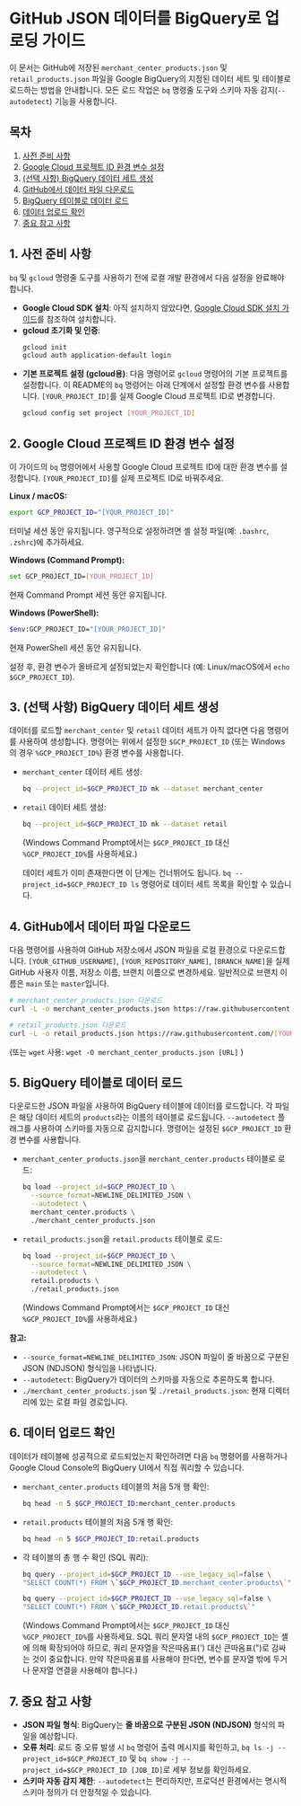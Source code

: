 # GitHub JSON 데이터를 BigQuery로 업로딩 가이드

이 문서는 GitHub에 저장된 `merchant_center_products.json` 및 `retail_products.json` 파일을 Google BigQuery의 지정된 데이터 세트 및 테이블로 로드하는 방법을 안내합니다. 모든 로드 작업은 `bq` 명령줄 도구와 스키마 자동 감지(`--autodetect`) 기능을 사용합니다.

## 목차

1.  [사전 준비 사항](#1-사전-준비-사항)
2.  [Google Cloud 프로젝트 ID 환경 변수 설정](#2-google-cloud-프로젝트-id-환경-변수-설정)
3.  [(선택 사항) BigQuery 데이터 세트 생성](#3-선택-사항-bigquery-데이터-세트-생성)
4.  [GitHub에서 데이터 파일 다운로드](#4-github에서-데이터-파일-다운로드)
5.  [BigQuery 테이블로 데이터 로드](#5-bigquery-테이블로-데이터-로드)
6.  [데이터 업로드 확인](#6-데이터-업로드-확인)
7.  [중요 참고 사항](#7-중요-참고-사항)

## 1. 사전 준비 사항

`bq` 및 `gcloud` 명령줄 도구를 사용하기 전에 로컬 개발 환경에서 다음 설정을 완료해야 합니다.

*   **Google Cloud SDK 설치**: 아직 설치하지 않았다면, [Google Cloud SDK 설치 가이드](https://cloud.google.com/sdk/docs/install)를 참조하여 설치합니다.
*   **gcloud 초기화 및 인증**:
    ```bash
    gcloud init
    gcloud auth application-default login
    ```
*   **기본 프로젝트 설정 (gcloud용)**: 다음 명령어로 `gcloud` 명령어의 기본 프로젝트를 설정합니다. 이 README의 `bq` 명령어는 아래 단계에서 설정할 환경 변수를 사용합니다. `[YOUR_PROJECT_ID]`를 실제 Google Cloud 프로젝트 ID로 변경합니다.
    ```bash
    gcloud config set project [YOUR_PROJECT_ID]
    ```

## 2. Google Cloud 프로젝트 ID 환경 변수 설정

이 가이드의 `bq` 명령어에서 사용할 Google Cloud 프로젝트 ID에 대한 환경 변수를 설정합니다. `[YOUR_PROJECT_ID]`를 실제 프로젝트 ID로 바꿔주세요.

**Linux / macOS:**
```bash
export GCP_PROJECT_ID="[YOUR_PROJECT_ID]"
```
터미널 세션 동안 유지됩니다. 영구적으로 설정하려면 셸 설정 파일(예: `.bashrc`, `.zshrc`)에 추가하세요.

**Windows (Command Prompt):**
```bash
set GCP_PROJECT_ID=[YOUR_PROJECT_ID]
```
현재 Command Prompt 세션 동안 유지됩니다.

**Windows (PowerShell):**
```bash
$env:GCP_PROJECT_ID="[YOUR_PROJECT_ID]"
```
현재 PowerShell 세션 동안 유지됩니다.

설정 후, 환경 변수가 올바르게 설정되었는지 확인합니다 (예: Linux/macOS에서 `echo $GCP_PROJECT_ID`).

## 3. (선택 사항) BigQuery 데이터 세트 생성

데이터를 로드할 `merchant_center` 및 `retail` 데이터 세트가 아직 없다면 다음 명령어를 사용하여 생성합니다. 명령어는 위에서 설정한 `$GCP_PROJECT_ID` (또는 Windows의 경우 `%GCP_PROJECT_ID%`) 환경 변수를 사용합니다.

*   `merchant_center` 데이터 세트 생성:
    ```bash
    bq --project_id=$GCP_PROJECT_ID mk --dataset merchant_center
    ```
*   `retail` 데이터 세트 생성:
    ```bash
    bq --project_id=$GCP_PROJECT_ID mk --dataset retail
    ```
    (Windows Command Prompt에서는 `$GCP_PROJECT_ID` 대신 `%GCP_PROJECT_ID%`를 사용하세요.)

    데이터 세트가 이미 존재한다면 이 단계는 건너뛰어도 됩니다. `bq --project_id=$GCP_PROJECT_ID ls` 명령어로 데이터 세트 목록을 확인할 수 있습니다.

## 4. GitHub에서 데이터 파일 다운로드

다음 명령어를 사용하여 GitHub 저장소에서 JSON 파일을 로컬 환경으로 다운로드합니다.
`[YOUR_GITHUB_USERNAME]`, `[YOUR_REPOSITORY_NAME]`, `[BRANCH_NAME]`을 실제 GitHub 사용자 이름, 저장소 이름, 브랜치 이름으로 변경하세요. 일반적으로 브랜치 이름은 `main` 또는 `master`입니다.

```bash
# merchant_center_products.json 다운로드
curl -L -o merchant_center_products.json https://raw.githubusercontent.com/[YOUR_GITHUB_USERNAME]/[YOUR_REPOSITORY_NAME]/[BRANCH_NAME]/merchant_center_products.json

# retail_products.json 다운로드
curl -L -o retail_products.json https://raw.githubusercontent.com/[YOUR_GITHUB_USERNAME]/[YOUR_REPOSITORY_NAME]/[BRANCH_NAME]/retail_products.json
```
(또는 `wget` 사용: `wget -O merchant_center_products.json [URL]` )

## 5. BigQuery 테이블로 데이터 로드

다운로드한 JSON 파일을 사용하여 BigQuery 테이블에 데이터를 로드합니다. 각 파일은 해당 데이터 세트의 `products`라는 이름의 테이블로 로드됩니다. `--autodetect` 플래그를 사용하여 스키마를 자동으로 감지합니다. 명령어는 설정된 `$GCP_PROJECT_ID` 환경 변수를 사용합니다.

*   `merchant_center_products.json`을 `merchant_center.products` 테이블로 로드:
    ```bash
    bq load --project_id=$GCP_PROJECT_ID \
      --source_format=NEWLINE_DELIMITED_JSON \
      --autodetect \
      merchant_center.products \
      ./merchant_center_products.json
    ```

*   `retail_products.json`을 `retail.products` 테이블로 로드:
    ```bash
    bq load --project_id=$GCP_PROJECT_ID \
      --source_format=NEWLINE_DELIMITED_JSON \
      --autodetect \
      retail.products \
      ./retail_products.json
    ```
    (Windows Command Prompt에서는 `$GCP_PROJECT_ID` 대신 `%GCP_PROJECT_ID%`를 사용하세요.)

**참고:**
*   `--source_format=NEWLINE_DELIMITED_JSON`: JSON 파일이 줄 바꿈으로 구분된 JSON (NDJSON) 형식임을 나타냅니다.
*   `--autodetect`: BigQuery가 데이터의 스키마를 자동으로 추론하도록 합니다.
*   `./merchant_center_products.json` 및 `./retail_products.json`: 현재 디렉터리에 있는 로컬 파일 경로입니다.

## 6. 데이터 업로드 확인

데이터가 테이블에 성공적으로 로드되었는지 확인하려면 다음 `bq` 명령어를 사용하거나 Google Cloud Console의 BigQuery UI에서 직접 쿼리할 수 있습니다.

*   `merchant_center.products` 테이블의 처음 5개 행 확인:
    ```bash
    bq head -n 5 $GCP_PROJECT_ID:merchant_center.products
    ```
*   `retail.products` 테이블의 처음 5개 행 확인:
    ```bash
    bq head -n 5 $GCP_PROJECT_ID:retail.products
    ```

*   각 테이블의 총 행 수 확인 (SQL 쿼리):
    ```bash
    bq query --project_id=$GCP_PROJECT_ID --use_legacy_sql=false \
    "SELECT COUNT(*) FROM \`$GCP_PROJECT_ID.merchant_center.products\`"

    bq query --project_id=$GCP_PROJECT_ID --use_legacy_sql=false \
    "SELECT COUNT(*) FROM \`$GCP_PROJECT_ID.retail.products\`"
    ```
    (Windows Command Prompt에서는 `$GCP_PROJECT_ID` 대신 `%GCP_PROJECT_ID%`를 사용하세요. SQL 쿼리 문자열 내의 `$GCP_PROJECT_ID`는 셸에 의해 확장되어야 하므로, 쿼리 문자열을 작은따옴표(') 대신 큰따옴표(")로 감싸는 것이 중요합니다. 만약 작은따옴표를 사용해야 한다면, 변수를 문자열 밖에 두거나 문자열 연결을 사용해야 합니다.)

## 7. 중요 참고 사항

*   **JSON 파일 형식**: BigQuery는 **줄 바꿈으로 구분된 JSON (NDJSON)** 형식의 파일을 예상합니다.
*   **오류 처리**: 로드 중 오류 발생 시 `bq` 명령어 출력 메시지를 확인하고, `bq ls -j --project_id=$GCP_PROJECT_ID` 및 `bq show -j --project_id=$GCP_PROJECT_ID [JOB_ID]`로 세부 정보를 확인하세요.
*   **스키마 자동 감지 제한**: `--autodetect`는 편리하지만, 프로덕션 환경에서는 명시적 스키마 정의가 더 안정적일 수 있습니다.
